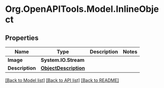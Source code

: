 # Org.OpenAPITools.Model.InlineObject
## Properties

Name | Type | Description | Notes
------------ | ------------- | ------------- | -------------
**Image** | **System.IO.Stream** |  | 
**Description** | [**ObjectDescription**](ObjectDescription.md) |  | 

[[Back to Model list]](../README.md#documentation-for-models) [[Back to API list]](../README.md#documentation-for-api-endpoints) [[Back to README]](../README.md)

